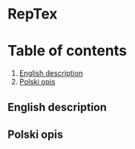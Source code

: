 # RepTex

# Table of contents
1. [English description](#English-description)
2. [Polski opis](#Polski-opis)

## English description

## Polski opis
